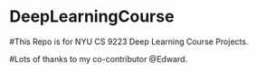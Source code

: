 # DeepLearningCourse

#This Repo is for NYU CS 9223 Deep Learning Course Projects.

#Lots of thanks to my co-contributor @Edward.
